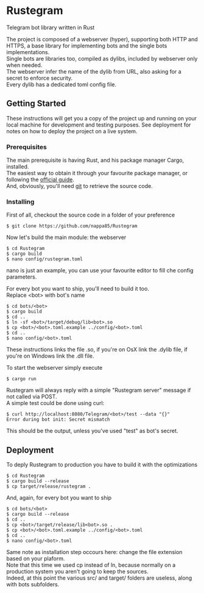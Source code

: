 # Rustegram
Telegram bot library written in Rust

The project is composed of a webserver (hyper), supporting both HTTP and HTTPS, a base library for implementing bots and the single bots implementations.<br/>
Single bots are libraries too, compiled as dylibs, included by webserver only when needed.<br/>
The webserver infer the name of the dylib from URL, also asking for a secret to enforce security.<br/>
Every dylib has a dedicated toml config file.

## Getting Started

These instructions will get you a copy of the project up and running on your local machine for development and testing purposes. See deployment for notes on how to deploy the project on a live system.

### Prerequisites

The main prerequisite is having Rust, and his package manager Cargo, installed.<br/>
The easiest way to obtain it through your favourite package manager, or following the [official guide](https://www.rust-lang.org/en-US/install.html).<br/>
And, obviously, you'll need [git](https://git-scm.com/) to retrieve the source code.

### Installing

First of all, checkout the source code in a folder of your preference

```
$ git clone https://github.com/nappa85/Rustegram
```

Now let's build the main module: the webserver

```
$ cd Rustegram
$ cargo build
$ nano config/rustegram.toml
```

nano is just an example, you can use your favourite editor to fill che config parameters.

For every bot you want to ship, you'll need to build it too.<br/>
Replace &lt;bot&gt; with bot's name

```
$ cd bots/<bot>
$ cargo build
$ cd ..
$ ln -sf <bot>/target/debug/lib<bot>.so
$ cp <bot>/<bot>.toml.example ../config/<bot>.toml
$ cd ..
$ nano config/<bot>.toml
```
These instructions links the file .so, if you're on OsX link the .dylib file, if you're on Windows link the .dll file.

To start the webserver simply execute
```
$ cargo run
```

Rustegram will always reply with a simple "Rustegram server" message if not called via POST.<br />
A simple test could be done using curl:
```
$ curl http://localhost:8080/Telegram/<bot>/test --data "{}"
Error during bot init: Secret mismatch
```
This should be the output, unless you've used "test" as bot's secret.

## Deployment

To deply Rustegram to production you have to build it with the optimizations

```
$ cd Rustegram
$ cargo build --release
$ cp target/release/rustegram .
```

And, again, for every bot you want to ship

```
$ cd bots/<bot>
$ cargo build --release
$ cd ..
$ cp <bot>/target/release/lib<bot>.so .
$ cp <bot>/<bot>.toml.example ../config/<bot>.toml
$ cd ..
$ nano config/<bot>.toml
```

Same note as installation step occours here: change the file extension based on your plaform.<br/>
Note that this time we used cp instead of ln, because normally on a production system you aren't going to keep the sources.<br/>
Indeed, at this point the various src/ and target/ folders are useless, along with bots subfolders.
